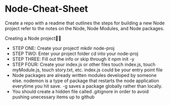 # Node-Cheat-Sheet

Create a repo with a readme that outlines the steps for building a new Node project refer to the notes on the Node, Node Modules, and Node packages.

Creating a Node project🥳👾
* STEP ONE: Create your project!
    mkdir node-proj
* STEP TWO: Enter your project folder
    cd into your node-proj
* STEP THREE: Fill out the info or skip through it
    npm init -y
* STEP FOUR: Create your index.js or other files
    touch index.js, touch myModule.js, touch story.txt, etc.
    index.js could be your entry point file
* Node packages are already written modules developed by someone else.
    nodemon is a type of package that restarts the node application everytime you hit save.
    -g saves a package globally rather than locally.
* You should create a hidden file called .gitignore in order to avoid pushing unecessary items up to github
 


